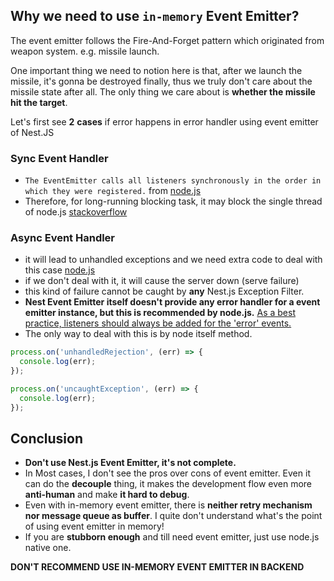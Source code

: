 

## Why we need to use `in-memory` Event Emitter?

The event emitter follows the Fire-And-Forget pattern which originated from weapon system. e.g. missile launch.

One important thing we need to notion here is that, after we launch the missile, it's gonna be destroyed finally, thus we truly don't care about the missile state after all. The only thing we care about is **whether the missile hit the target**.

Let's first see **2** **cases** if error happens in error handler using event emitter of Nest.JS

### Sync Event Handler
- `The EventEmitter calls all listeners synchronously in the order in which they were registered.` from [node.js](https://nodejs.dev/en/api/v19/events/#asynchronous-vs-synchronous)
- Therefore, for long-running blocking task, it may block the single thread of node.js [stackoverflow](https://stackoverflow.com/questions/38881170/when-should-i-use-eventemitter#answer-70733222)

### Async Event Handler
- it will lead to unhandled exceptions and we need extra code to deal with this case [node.js](https://nodejs.dev/en/api/v19/events/#capture-rejections-of-promises)
- if we don't deal with it, it will cause the server down (serve failure)
- this kind of failure cannot be caught by **any** Nest.js Exception Filter.
- **Nest Event Emitter itself doesn't provide any error handler for a event emitter instance, but this is recommended by node.js.** [As a best practice, listeners should always be added for the 'error' events.](https://nodejs.dev/en/api/v19/events/#error-events)
- The only way to deal with this is by node itself method.
```typescript
process.on('unhandledRejection', (err) => {
  console.log(err);
});

process.on('uncaughtException', (err) => {
  console.log(err);
});
```

## Conclusion
- **Don't use Nest.js Event Emitter, it's not complete.**
- In Most cases, I don't see the pros over cons of event emitter. Even it can do the **decouple** thing, it makes the development flow even more **anti-human** and make **it hard to debug**.
- Even with in-memory event emitter, there is **neither retry mechanism nor message queue as buffer**. I quite don't understand what's the point of using event emitter in memory!
- If you are **stubborn enough** and till need event emitter, just use node.js native one.


**DON'T RECOMMEND USE IN-MEMORY EVENT EMITTER IN BACKEND**